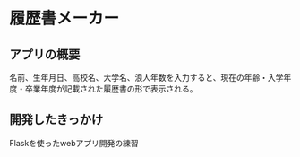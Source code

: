 # 履歴書メーカー


## アプリの概要
名前、生年月日、高校名、大学名、浪人年数を入力すると、現在の年齢・入学年度・卒業年度が記載された履歴書の形で表示される。

## 開発したきっかけ
Flaskを使ったwebアプリ開発の練習
